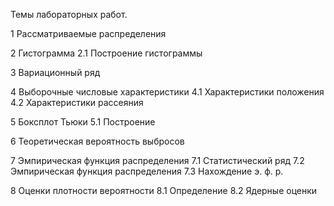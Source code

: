 Темы лабораторных работ.

1 Рассматриваемые распределения 

2 Гистограмма 
2.1 Построение гистограммы 

3 Вариационный ряд 

4 Выборочные числовые характеристики
4.1 Характеристики положения 
4.2 Характеристики рассеяния 

5 Боксплот Тьюки 
5.1 Построение 

6 Теоретическая вероятность выбросов

7 Эмпирическая функция распределения 
7.1 Статистический ряд 
7.2 Эмпирическая функция распределения
7.3 Нахождение э. ф. р. 

8 Оценки плотности вероятности 
8.1 Определение 
8.2 Ядерные оценки
